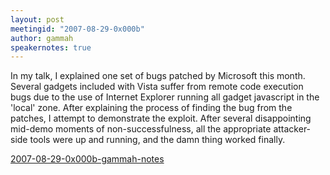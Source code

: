 ```yaml
---
layout: post
meetingid: "2007-08-29-0x000b"
author: gammah
speakernotes: true
---
```


In my talk, I explained one set of bugs patched by Microsoft this month.
Several gadgets included with Vista suffer from remote code execution
bugs due to the use of Internet Explorer running all gadget javascript
in the 'local' zone. After explaining the process of finding the bug
from the patches, I attempt to demonstrate the exploit. After several
disappointing mid-demo moments of non-successfulness, all the
appropriate attacker-side tools were up and running, and the damn thing
worked finally.

[2007-08-29-0x000b-gammah-notes](http://aha.wikidot.com/2007-08-29-0x000b-gammah-notes)

